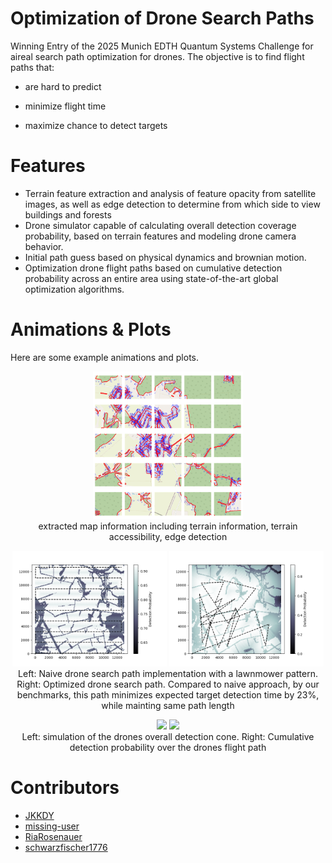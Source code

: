 # Optimization of Drone Search Paths

Winning Entry of the 2025 Munich EDTH Quantum Systems Challenge for aireal search path optimization for drones. The objective is to find flight paths that:

- are hard to predict

- minimize flight time

- maximize chance to detect targets



<!-- https://docs.google.com/document/d/10NAXI8iBlvttn55pvaIu82eoPAoTxwcrjRPxcSlMt1k/edit?usp=sharing -->



# Features

- Terrain feature extraction and analysis of feature opacity from satellite images, as well as edge detection to determine from which side to view buildings and forests
- Drone simulator capable of calculating overall detection coverage probability, based on terrain features and modeling drone camera behavior.  
- Initial path guess based on physical dynamics and brownian motion.
- Optimization drone flight paths based on cumulative detection probability across an entire area using state-of-the-art global optimization algorithms.


# Animations & Plots

Here are some example animations and plots.

<p align="center">
    <img src="./img/output_map.png" width="47.5%" />
    <br>
    <span> extracted map information including terrain information, terrain accessibility, edge detection
</span>
</p>

<p align="center">
    <img src="./img/lawnmower.png" width="49%" />
    <img src="./img/optmized_path.png" width="49%" />
    <br>
    <span> Left: Naive drone search path implementation with a lawnmower pattern. 
    Right: Optimized drone search path. Compared to naive approach, by our benchmarks, this path minimizes expected target detection time by 23%, while mainting same path length
</span>
</p>

<p align="center">
    <img src="./img/animate_drone_coverage.gif" width="49%" />
    <img src="./img/animate_drone_coverage_cumulative.gif" width="49%" />
     <br>
    <span>Left: simulation of the drones overall detection cone. Right: Cumulative detection probability over the drones flight path
</p>

<!-- <p align="center">
    <img src="./img/animate_drone_camera_coverage.gif" width="45%" />
    <img src="./img/animate_drone_camera_coverage_cummulative.gif" width="45%" />
    <br>
    <span>Left: simulation of the drones current camera view. Right: Cumulative detection probability of the drones flight path and camera movement
</span>
</p> -->





# Contributors

- [JKKDY](https://github.com/JKKDY)
- [missing-user](https://github.com/missing-user)
- [RiaRosenauer](https://github.com/RiaRosenauer)
- [schwarzfischer1776](https://github.com/schwarzfischer1776)

